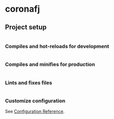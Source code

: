 # coronafj

## Project setup

```npm install
```

### Compiles and hot-reloads for development

```npm run serve
```

### Compiles and minifies for production

```npm run build
```

### Lints and fixes files

```npm run lint
```

### Customize configuration

See [Configuration Reference](https://cli.vuejs.org/config/).
